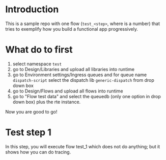 # Introduction

This is a sample repo with one flow (`test_<step>`, where <step> is a number) that tries to exemplify how you build a functional app progressively. 

# What do to first

1. select namespace `test` 
2. go to Design/Libraries and upload all libraries into runtime 
3. go to Environment settings/Ingress queues and for queue name `dispatch-script` select the dispatch lib `generic-dispatch` from drop down box
4. go to Design/Flows and upload all flows into runtime
5. go to "Flow test data"  and select the queuedb (only one option in drop down box) plus the rte instance. 

Now you are good to go! 

# Test step 1 

In this step, you will execute flow test_1 which does not do anything; but it shows how you can do tracing. 